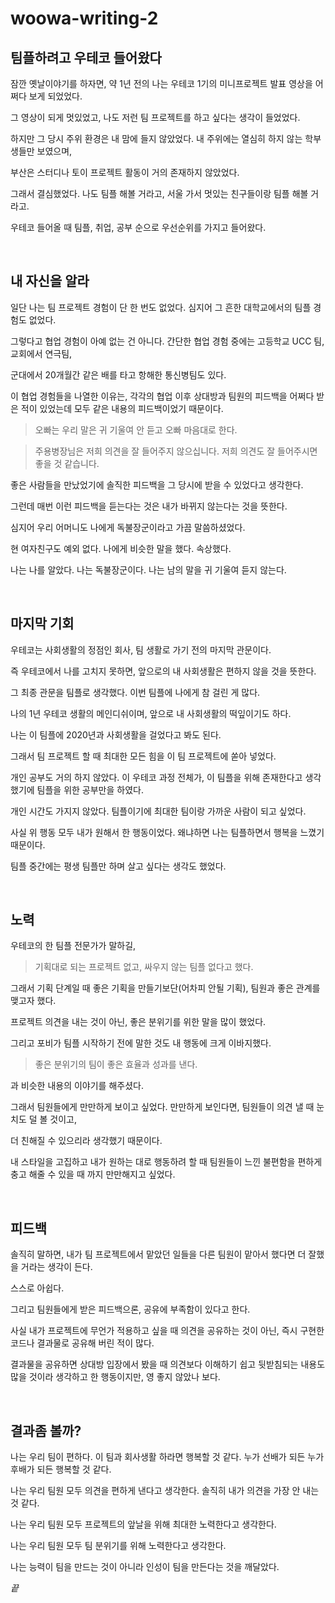 # woowa-writing-2

## 팀플하려고 우테코 들어왔다

잠깐 옛날이야기를 하자면, 약 1년 전의 나는 우테코 1기의 미니프로젝트 발표 영상을 어쩌다 보게 되었었다.

그 영상이 되게 멋있었고, 나도 저런 팀 프로젝트를 하고 싶다는 생각이 들었었다.

하지만 그 당시 주위 환경은 내 맘에 들지 않았었다. 내 주위에는 열심히 하지 않는 학부생들만 보였으며,

부산은 스터디나 토이 프로젝트 활동이 거의 존재하지 않았었다.

그래서 결심했었다. 나도 팀플 해볼 거라고, 서울 가서 멋있는 친구들이랑 팀플 해볼 거라고.

우테코 들어올 때 팀플, 취업, 공부 순으로 우선순위를 가지고 들어왔다.

<br>

## 내 자신을 알라

일단 나는 팀 프로젝트 경험이 단 한 번도 없었다. 심지어 그 흔한 대학교에서의 팀플 경험도 없었다.

그렇다고 협업 경험이 아예 없는 건 아니다. 간단한 협업 경험 중에는 고등학교 UCC 팀, 교회에서 연극팀,

군대에서 20개월간 같은 배를 타고 항해한 통신병팀도 있다.

이 협업 경험들을 나열한 이유는, 각각의 협업 이후 상대방과 팀원의 피드백을 어쩌다 받은 적이 있었는데 모두 같은 내용의 피드백이었기 때문이다.

> 오빠는 우리 말은 귀 기울여 안 듣고 오빠 마음대로 한다.

> 주용병장님은 저희 의견을 잘 들어주지 않으십니다. 저희 의견도 잘 들어주시면 좋을 것 같습니다.

좋은 사람들을 만났었기에 솔직한 피드백을 그 당시에 받을 수 있었다고 생각한다.

그런데 매번 이런 피드백을 듣는다는 것은 내가 바뀌지 않는다는 것을 뜻한다.

심지어 우리 어머니도 나에게 독불장군이라고 가끔 말씀하셨었다.

현 여자친구도 예외 없다. 나에게 비슷한 말을 했다. 속상했다.

나는 나를 알았다. 나는 독불장군이다. 나는 남의 말을 귀 기울여 듣지 않는다.

<br>

## 마지막 기회

우테코는 사회생활의 정점인 회사, 팀 생활로 가기 전의 마지막 관문이다.

즉 우테코에서 나를 고치지 못하면, 앞으로의 내 사회생활은 편하지 않을 것을 뜻한다.

그 최종 관문을 팀플로 생각했다. 이번 팀플에 나에게 참 걸린 게 많다.

나의 1년 우테코 생활의 메인디쉬이며, 앞으로 내 사회생활의 떡잎이기도 하다.

나는 이 팀플에 2020년과 사회생활을 걸었다고 봐도 된다.

그래서 팀 프로젝트 할 때 최대한 모든 힘을 이 팀 프로젝트에 쏟아 넣었다.

개인 공부도 거의 하지 않았다. 이 우테코 과정 전체가, 이 팀플을 위해 존재한다고 생각했기에 팀플을 위한 공부만을 하였다.

개인 시간도 가지지 않았다. 팀플이기에 최대한 팀이랑 가까운 사람이 되고 싶었다.

사실 위 행동 모두 내가 원해서 한 행동이었다. 왜냐하면 나는 팀플하면서 행복을 느꼈기 때문이다.

팀플 중간에는 평생 팀플만 하며 살고 싶다는 생각도 했었다.

<br>

## 노력

우테코의 한 팀플 전문가가 말하길,

> 기획대로 되는 프로젝트 없고, 싸우지 않는 팀플 없다고 했다.

그래서 기획 단계일 때 좋은 기획을 만들기보단(어차피 안될 기획), 팀원과 좋은 관계를 맺고자 했다.

프로젝트 의견을 내는 것이 아닌, 좋은 분위기를 위한 말을 많이 했었다.

그리고 포비가 팀플 시작하기 전에 말한 것도 내 행동에 크게 이바지했다.

> 좋은 분위기의 팀이 좋은 효율과 성과를 낸다.

과 비슷한 내용의 이야기를 해주셨다.

그래서 팀원들에게 만만하게 보이고 싶었다. 만만하게 보인다면, 팀원들이 의견 낼 때 눈치도 덜 볼 것이고,

더 친해질 수 있으리라 생각했기 때문이다.

내 스타일을 고집하고 내가 원하는 대로 행동하려 할 때 팀원들이 느낀 불편함을 편하게 충고 해줄 수 있을 때 까지 만만해지고 싶었다.

<br>

## 피드백

솔직히 말하면, 내가 팀 프로젝트에서 맡았던 일들을 다른 팀원이 맡아서 했다면 더 잘했을 거라는 생각이 든다.

스스로 아쉽다.

그리고 팀원들에게 받은 피드백으론, 공유에 부족함이 있다고 한다.

사실 내가 프로젝트에 무언가 적용하고 싶을 때 의견을 공유하는 것이 아닌, 즉시 구현한 코드나 결과물로 공유해 버린 적이 많다. 

결과물을 공유하면 상대방 입장에서 봤을 때 의견보다 이해하기 쉽고 뒷받침되는 내용도 많을 것이라 생각하고 한 행동이지만, 영 좋지 않았나 보다.

<br>

## 결과좀 볼까?

나는 우리 팀이 편하다. 이 팀과 회사생활 하라면 행복할 것 같다. 누가 선배가 되든 누가 후배가 되든 행복할 것 같다.

나는 우리 팀원 모두 의견을 편하게 낸다고 생각한다. 솔직히 내가 의견을 가장 안 내는 것 같다.

나는 우리 팀원 모두 프로젝트의 앞날을 위해 최대한 노력한다고 생각한다.

나는 우리 팀원 모두 팀 분위기를 위해 노력한다고 생각한다.

나는 능력이 팀을 만드는 것이 아니라 인성이 팀을 만든다는 것을 깨달았다.

*끝*